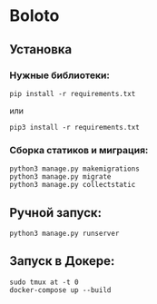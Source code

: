 # Boloto

## Установка
### Нужные библиотеки:
    pip install -r requirements.txt
или 
 
    pip3 install -r requirements.txt

### Сборка статиков и миграция:
    python3 manage.py makemigrations
    python3 manage.py migrate
    python3 manage.py collectstatic

## Ручной запуск: 
    python3 manage.py runserver

## Запуск в Докере: 
    sudo tmux at -t 0
    docker-compose up --build
